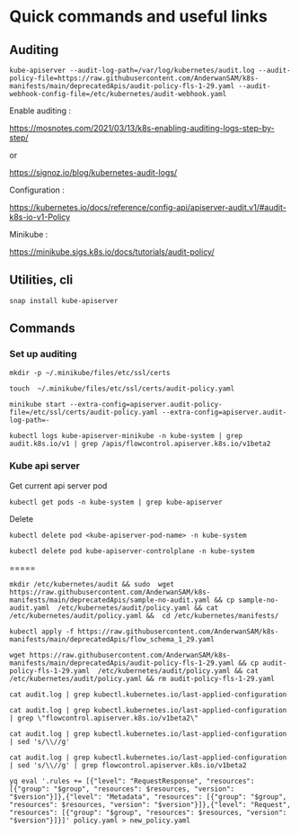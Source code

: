 # Quick commands and useful links 

## Auditing 

```
kube-apiserver --audit-log-path=/var/log/kubernetes/audit.log --audit-policy-file=https://raw.githubusercontent.com/AnderwanSAM/k8s-manifests/main/deprecatedApis/audit-policy-fls-1-29.yaml --audit-webhook-config-file=/etc/kubernetes/audit-webhook.yaml
```

Enable auditing : 

https://mosnotes.com/2021/03/13/k8s-enabling-auditing-logs-step-by-step/ 
 
 or
 
 https://signoz.io/blog/kubernetes-audit-logs/

Configuration : 

https://kubernetes.io/docs/reference/config-api/apiserver-audit.v1/#audit-k8s-io-v1-Policy

Minikube : 

https://minikube.sigs.k8s.io/docs/tutorials/audit-policy/

## Utilities, cli 

```
snap install kube-apiserver
```

## Commands 

### Set up auditing 

```
mkdir -p ~/.minikube/files/etc/ssl/certs
```

```
touch  ~/.minikube/files/etc/ssl/certs/audit-policy.yaml
```

```
minikube start --extra-config=apiserver.audit-policy-file=/etc/ssl/certs/audit-policy.yaml --extra-config=apiserver.audit-log-path=-
```

```
kubectl logs kube-apiserver-minikube -n kube-system | grep audit.k8s.io/v1 | grep /apis/flowcontrol.apiserver.k8s.io/v1beta2 
```

### Kube api server 

Get current api server pod 

```
kubectl get pods -n kube-system | grep kube-apiserver
```

Delete 
```
kubectl delete pod <kube-apiserver-pod-name> -n kube-system

```

```
kubectl delete pod kube-apiserver-controlplane -n kube-system
```


=====


```
mkdir /etc/kubernetes/audit && sudo  wget https://raw.githubusercontent.com/AnderwanSAM/k8s-manifests/main/deprecatedApis/sample-no-audit.yaml && cp sample-no-audit.yaml  /etc/kubernetes/audit/policy.yaml && cat /etc/kubernetes/audit/policy.yaml &&  cd /etc/kubernetes/manifests/
```

```
kubectl apply -f https://raw.githubusercontent.com/AnderwanSAM/k8s-manifests/main/deprecatedApis/flow_schema_1_29.yaml
```

```
wget https://raw.githubusercontent.com/AnderwanSAM/k8s-manifests/main/deprecatedApis/audit-policy-fls-1-29.yaml && cp audit-policy-fls-1-29.yaml  /etc/kubernetes/audit/policy.yaml && cat /etc/kubernetes/audit/policy.yaml && rm audit-policy-fls-1-29.yaml
```

```
cat audit.log | grep kubectl.kubernetes.io/last-applied-configuration 
```

```
cat audit.log | grep kubectl.kubernetes.io/last-applied-configuration | grep \"flowcontrol.apiserver.k8s.io/v1beta2\"
```

```
cat audit.log | grep kubectl.kubernetes.io/last-applied-configuration | sed 's/\\//g'
```

```
cat audit.log | grep kubectl.kubernetes.io/last-applied-configuration | sed 's/\\//g' | grep flowcontrol.apiserver.k8s.io/v1beta2
```

```
yq eval '.rules += [{"level": "RequestResponse", "resources": [{"group": "$group", "resources": $resources, "version": "$version"}]},{"level": "Metadata", "resources": [{"group": "$group", "resources": $resources, "version": "$version"}]},{"level": "Request", "resources": [{"group": "$group", "resources": $resources, "version": "$version"}]}]' policy.yaml > new_policy.yaml
```
